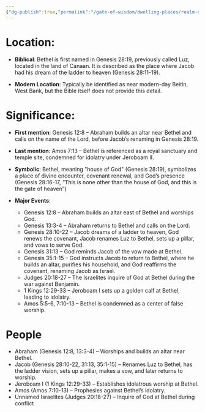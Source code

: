 ```yaml
---
{"dg-publish":true,"permalink":"/gate-of-wisdom/dwelling-places/realm-of-humans/bethel/","tags":["GateWisdom","B","RealmofHumans"]}
---
```


# Location: 
- **Biblical**: Bethel is first named in Genesis 28:19, previously called Luz, located in the land of Canaan. It is described as the place where Jacob had his dream of the ladder to heaven (Genesis 28:11-19).

- **Modern Location**: Typically be identified as near modern-day Beitin, West Bank, but the Bible itself does not provide this detail.

# Significance:
- **First mention**: Genesis 12:8 – Abraham builds an altar near Bethel and calls on the name of the Lord, before Jacob’s renaming in Genesis 28:19.

- **Last mention**: Amos 7:13 – Bethel is referenced as a royal sanctuary and temple site, condemned for idolatry under Jeroboam II.

- **Symbolic**:  Bethel, meaning "house of God" (Genesis 28:19), symbolizes a place of divine encounter, covenant renewal, and God’s presence (Genesis 28:16-17, “This is none other than the house of God, and this is the gate of heaven”)

- **Major Events**:
	- Genesis 12:8 – Abraham builds an altar east of Bethel and worships God.
	- Genesis 13:3-4 – Abraham returns to Bethel and calls on the Lord.
	- Genesis 28:10-22 – Jacob dreams of a ladder to heaven, God renews the covenant, Jacob renames Luz to Bethel, sets up a pillar, and vows to serve God.
	- Genesis 31:13 – God reminds Jacob of the vow made at Bethel.
	- Genesis 35:1-15 – God instructs Jacob to return to Bethel, where he builds an altar, purifies his household, and God reaffirms the covenant, renaming Jacob as Israel.
	- Judges 20:18-27 – The Israelites inquire of God at Bethel during the war against Benjamin.
	- 1 Kings 12:29-33 – Jeroboam I sets up a golden calf at Bethel, leading to idolatry.
	- Amos 5:5-6, 7:10-13 – Bethel is condemned as a center of false worship.

# People
- Abraham (Genesis 12:8, 13:3-4) – Worships and builds an altar near Bethel.
- Jacob (Genesis 28:10-22, 31:13, 35:1-15) – Renames Luz to Bethel, has the ladder vision, sets up a pillar, makes a vow, and later returns to worship.
- Jeroboam I (1 Kings 12:29-33) – Establishes idolatrous worship at Bethel.
- Amos (Amos 7:10-13) – Prophesies against Bethel’s idolatry.
- Unnamed Israelites (Judges 20:18-27) – Inquire of God at Bethel during conflict






